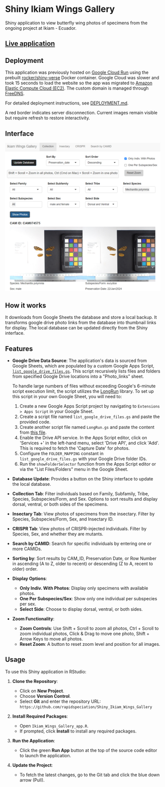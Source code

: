 # Shiny Ikiam Wings Gallery

Shiny application to view butterfly wing photos of specimens from the ongoing project at Ikiam - Ecuador.

## [Live application](http://wings.gallery.info.gf)

## Deployment

This application was previously hosted on [Google Cloud Run](https://console.cloud.google.com/run) using the prebuilt [rocker/shiny-verse](https://rocker-project.org/images/versioned/shiny.html) Docker container. Google Cloud was slower and took 15 seconds to load the website so the app was migrated to [Amazon Elastic Compute Cloud (EC2)](https://aws.amazon.com/ec2/). The custom domain is managed through [FreeDNS](https://freedns.afraid.org).

For detailed deployment instructions, see [DEPLOYMENT.md](DEPLOYMENT.md).

A red border indicates server disconnection. Current images remain visible but require refresh to restore interactivity.


## Interface

![Shiny Ikiam Wings Gallery Interface](screenshots/interface-04-Oct-2024.png)

## How it works

It downloads from Google Sheets the database and store a local backup. It transforms google drive photo links from the database into thumbnail links for display. The local database can be updated directly from the Shiny interface.

## Features

- **Google Drive Data Source**: The application's data is sourced from Google Sheets, which are populated by a custom Google Apps Script, [`list_google_drive_files.gs`](./list_google_drive_files.gs). This script recursively lists files and folders from specified Google Drive locations into a "Photo_links" sheet.

  To handle large numbers of files without exceeding Google's 6-minute script execution limit, the script utilizes the [LongRun](https://github.com/inclu-cat/LongRun/tree/main) library. To set up this script in your own Google Sheet, you will need to:

  1. Create a new Google Apps Script project by navigating to `Extensions > Apps Script` in your Google Sheet.
  2. Create a script file named `list_google_drive_files.gs` and paste the provided code.
  3. Create another script file named `LongRun.gs` and paste the content from [this file](https://github.com/inclu-cat/LongRun/blob/main/generated-gs/LongRun.gs).
  4. Enable the Drive API service. In the Apps Script editor, click on 'Services +' in the left-hand menu, select 'Drive API', and click 'Add'. This is required to fetch the 'Capture Date' for photos.
  5. Configure the `FOLDER_MAPPING` constant in `list_google_drive_files.gs` with your Google Drive folder IDs.
  6. Run the `showFolderSelector` function from the Apps Script editor or via the "List Files/Folders" menu in the Google Sheet.

- **Database Update**: Provides a button on the Shiny interface to update the local database. 
- **Collection Tab**: Filter individuals based on Family, Subfamily, Tribe, Species, Subspecies/Form, and Sex. Options to sort results and display dorsal, ventral, or both sides of the specimens.
- **Insectary Tab**: View photos of specimens from the insectary. Filter by Species, Subspecies/Form, Sex, and Insectary ID.
- **CRISPR Tab**: View photos of CRISPR-injected individuals. Filter by Species, Sex, and whether they are mutants.
- **Search by CAMID**: Search for specific individuals by entering one or more CAMIDs.
- **Sorting by**: Sort results by CAM_ID, Preservation Date, or Row Number in ascending (A to Z, older to recent) or descending (Z to A, recent to older) order.
- **Display Options**:
  - **Only Indiv. With Photos**: Display only specimens with available photos.
  - **One Per Subspecies/Sex**: Show only one individual per subspecies per sex.
  - **Select Side**: Choose to display dorsal, ventral, or both sides.
- **Zoom Functionality**:
  - **Zoom Controls**: Use Shift + Scroll to zoom all photos, Ctrl + Scroll to zoom individual photos, Click & Drag to move one photo, Shift + Arrow Keys to move all photos.
  - **Reset Zoom**: A button to reset zoom level and position for all images.

## Usage

To use this Shiny application in RStudio:

1. **Clone the Repository**:
   - Click on **New Project**.
   - Choose **Version Control**.
   - Select **Git** and enter the repository URL: `https://github.com/rapidspeciation/Shiny_Ikiam_Wings_Gallery`

2. **Install Required Packages**:
   - Open `Ikiam_Wings_Gallery_app.R`.
   - If prompted, click **Install** to install any required packages.

3. **Run the Application**:
   - Click the green **Run App** button at the top of the source code editor to launch the application.

4. **Update the Project**:
   - To fetch the latest changes, go to the Git tab and click the blue down arrow (Pull).
